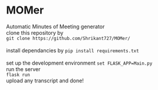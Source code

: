 # MOMer
Automatic Minutes of Meeting generator \
clone this repository by \
`git clone https://github.com/Shrikant727/MOMer/`\
\
install dependancies by
`pip install requirements.txt`\
\
set up the development environment
`set FLASK_APP=Main.py`\
run the server\
`flask run`\
upload any transcript and done!

